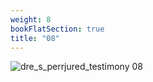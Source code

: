 ```yaml
---
weight: 8
bookFlatSection: true
title: "08"
---
```


![dre_s_perrjured_testimony 08 ](../../jpg/dpjt_08.jpg)


